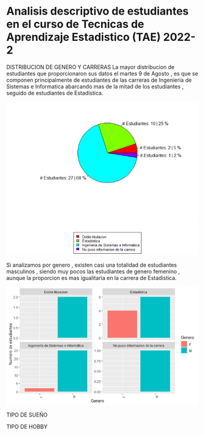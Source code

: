 # Analisis descriptivo de estudiantes en el curso de Tecnicas de Aprendizaje Estadistico (TAE) 2022-2

DISTRIBUCION DE GENERO Y CARRERAS
La mayor distribucion de estudiantes que proporcionaron sus datos el martes 9 de Agosto , es que se componen principalmente de estudiantes de las carreras de Ingenieria de Sistemas e Informatica abarcando mas de la mitad de los estudiantes , seguido de estudiantes de Estadistica.

![](https://github.com/ancgarciamo/Analisis-TAE-2022-2/blob/main/00000b.png)
![](https://github.com/ancgarciamo/Analisis-TAE-2022-2/blob/main/000009.png)

Si analizamos por genero , existen casi una totalidad de estudiantes masculinos , siendo muy pocos las estudiantes de genero femenino , aunque la proporcion es mas igualitaria en la carrera de Estadistica.

![](https://github.com/ancgarciamo/Analisis-TAE-2022-2/blob/main/0000085.png)

TIPO DE SUEÑO

TIPO DE HOBBY
